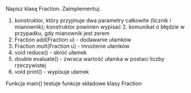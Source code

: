 Napisz klasę Fraction. Zaimplementuj:

1. konstruktor, który przyjmuje dwa parametry całkowite (licznik i mianownik); konstruktor powinien wypisać 2. komunikat o błędzie w przypadku, gdy mianownik jest zerem
2. Fraction add(Fraction u) - dodawanie ułamków
3. Fraction mult(Fraction u) - mnożenie ułamków
4. void reduce() - skróć ułamek
5. double evaluate() - zwraca wartość ułamka w postaci liczby rzeczywistej
6. void print() - wypisuje ułamek

Funkcja main() testuje funkcje składowe klasy Fraction
